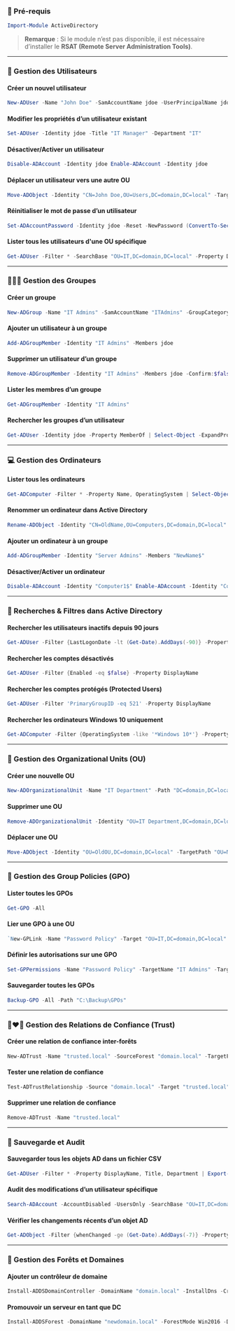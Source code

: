 ### 🚀 Pré-requis

```powershell
Import-Module ActiveDirectory
```

> **Remarque** : Si le module n’est pas disponible, il est nécessaire d’installer le **RSAT (Remote Server Administration Tools)**.

---
### 🤼 Gestion des Utilisateurs

#### Créer un nouvel utilisateur

```powershell
New-ADUser -Name "John Doe" -SamAccountName jdoe -UserPrincipalName jdoe@domain.local -Path "OU=Users,DC=domain,DC=local" -AccountPassword (ConvertTo-SecureString "Password123!" -AsPlainText -Force) -Enabled $true
```
#### Modifier les propriétés d’un utilisateur existant

```powershell
Set-ADUser -Identity jdoe -Title "IT Manager" -Department "IT"
```
#### Désactiver/Activer un utilisateur

```powershell
Disable-ADAccount -Identity jdoe Enable-ADAccount -Identity jdoe
```
#### Déplacer un utilisateur vers une autre OU

```powershell
Move-ADObject -Identity "CN=John Doe,OU=Users,DC=domain,DC=local" -TargetPath "OU=IT,DC=domain,DC=local"
```
#### Réinitialiser le mot de passe d’un utilisateur

```powershell
Set-ADAccountPassword -Identity jdoe -Reset -NewPassword (ConvertTo-SecureString "NewPassword123!" -AsPlainText -Force)
```
#### Lister tous les utilisateurs d'une OU spécifique

```powershell
Get-ADUser -Filter * -SearchBase "OU=IT,DC=domain,DC=local" -Property DisplayName, Title, Department
```

---
### 👨‍👨‍👦 Gestion des Groupes

#### Créer un groupe

```powershell
New-ADGroup -Name "IT Admins" -SamAccountName "ITAdmins" -GroupCategory Security -GroupScope Global -Path "OU=Groups,DC=domain,DC=local"
```
#### Ajouter un utilisateur à un groupe

```powershell
Add-ADGroupMember -Identity "IT Admins" -Members jdoe
```
#### Supprimer un utilisateur d’un groupe

```powershell
Remove-ADGroupMember -Identity "IT Admins" -Members jdoe -Confirm:$false
```
#### Lister les membres d’un groupe

```powershell
Get-ADGroupMember -Identity "IT Admins"
```
#### Rechercher les groupes d’un utilisateur

```powershell
Get-ADUser -Identity jdoe -Property MemberOf | Select-Object -ExpandProperty MemberOf
```

---
### 💻 Gestion des Ordinateurs

#### Lister tous les ordinateurs

```powershell
Get-ADComputer -Filter * -Property Name, OperatingSystem | Select-Object Name, OperatingSystem
```
#### Renommer un ordinateur dans Active Directory

```powershell
Rename-ADObject -Identity "CN=OldName,OU=Computers,DC=domain,DC=local" -NewName "NewName"
```
#### Ajouter un ordinateur à un groupe

```powershell
Add-ADGroupMember -Identity "Server Admins" -Members "NewName$"
```
#### Désactiver/Activer un ordinateur

```powershell
Disable-ADAccount -Identity "Computer1$" Enable-ADAccount -Identity "Computer1$"
```

---
### 🔎 Recherches & Filtres dans Active Directory

#### Rechercher les utilisateurs inactifs depuis 90 jours

```powershell
Get-ADUser -Filter {LastLogonDate -lt (Get-Date).AddDays(-90)} -Property LastLogonDate | Select-Object Name, LastLogonDate
```
#### Rechercher les comptes désactivés

```powershell
Get-ADUser -Filter {Enabled -eq $false} -Property DisplayName
```
#### Rechercher les comptes protégés (Protected Users)

```powershell
Get-ADUser -Filter 'PrimaryGroupID -eq 521' -Property DisplayName
```
#### Rechercher les ordinateurs Windows 10 uniquement

```powershell
Get-ADComputer -Filter {OperatingSystem -like '*Windows 10*'} -Property Name, OperatingSystem
```

---
### 🤵 Gestion des Organizational Units (OU)

#### Créer une nouvelle OU

```powershell
New-ADOrganizationalUnit -Name "IT Department" -Path "DC=domain,DC=local"
```
#### Supprimer une OU

```powershell
Remove-ADOrganizationalUnit -Identity "OU=IT Department,DC=domain,DC=local"
```
#### Déplacer une OU

```powershell
Move-ADObject -Identity "OU=OldOU,DC=domain,DC=local" -TargetPath "OU=NewLocation,DC=domain,DC=local"
```

---
### 🥞 Gestion des Group Policies (GPO)

#### Lister toutes les GPOs

```powershell
Get-GPO -All
```
#### Lier une GPO à une OU

```powershell
`New-GPLink -Name "Password Policy" -Target "OU=IT,DC=domain,DC=local"
```
#### Définir les autorisations sur une GPO

```powershell
Set-GPPermissions -Name "Password Policy" -TargetName "IT Admins" -TargetType Group -PermissionLevel GpoEdit
```
#### Sauvegarder toutes les GPOs

```powershell
Backup-GPO -All -Path "C:\Backup\GPOs"
```

---
### 👩‍❤️‍👨 Gestion des Relations de Confiance (Trust)

#### Créer une relation de confiance inter-forêts

```powershell
New-ADTrust -Name "trusted.local" -SourceForest "domain.local" -TargetForest "trusted.local" -TrustType Forest -TrustDirection Bidirectional
```
#### Tester une relation de confiance

```powershell
Test-ADTrustRelationship -Source "domain.local" -Target "trusted.local"
```
#### Supprimer une relation de confiance

```powershell
Remove-ADTrust -Name "trusted.local"
```

---
### 💾 Sauvegarde et Audit

#### Sauvegarder tous les objets AD dans un fichier CSV

```powershell
Get-ADUser -Filter * -Property DisplayName, Title, Department | Export-Csv -Path "C:\Backup\ADUsers.csv" -NoTypeInformation
```
#### Audit des modifications d’un utilisateur spécifique

```powershell
Search-ADAccount -AccountDisabled -UsersOnly -SearchBase "OU=IT,DC=domain,DC=local"
```
#### Vérifier les changements récents d’un objet AD

```powershell
Get-ADObject -Filter {whenChanged -ge (Get-Date).AddDays(-7)} -Property DisplayName, whenChanged
```

---
### 🌳 Gestion des Forêts et Domaines

#### Ajouter un contrôleur de domaine

```powershell
Install-ADDSDomainController -DomainName "domain.local" -InstallDns -Credential (Get-Credential) -SiteName "Default-First-Site-Name"
```
#### Promouvoir un serveur en tant que DC

```powershell
Install-ADDSForest -DomainName "newdomain.local" -ForestMode Win2016 -DomainMode Win2016 -InstallDns -SafeModeAdministratorPassword (ConvertTo-SecureString "AdminPassword" -AsPlainText -Force)
```